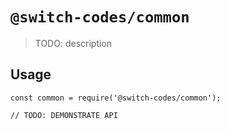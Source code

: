 # `@switch-codes/common`

> TODO: description

## Usage

```
const common = require('@switch-codes/common');

// TODO: DEMONSTRATE API
```
